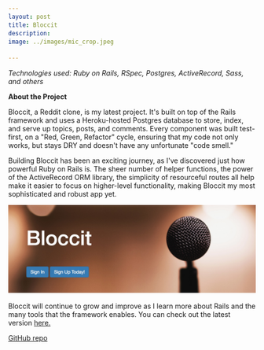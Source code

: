 ```yaml
---
layout: post
title: Bloccit
description:
image: ../images/mic_crop.jpeg

---
```


_Technologies used: Ruby on Rails, RSpec, Postgres, ActiveRecord, Sass, and others_

**About the Project**

Bloccit, a Reddit clone, is my latest project. It's built on top of the Rails framework and uses a Heroku-hosted Postgres database to store, index, and serve up topics, posts, and comments. Every component was built test-first, on a "Red, Green, Refactor" cycle, ensuring that my code not only works, but stays DRY and doesn't have any unfortunate "code smell."

Building Bloccit has been an exciting journey, as I've discovered just how powerful Ruby on Rails is. The sheer number of helper functions, the power of the ActiveRecord ORM library, the simplicity of resourceful routes all help make it easier to focus on higher-level functionality, making Bloccit my most sophisticated and robust app yet.

<div class="img_row">
  <img class="col three" src="../images/bloccit_pic.jpeg">
</div>  

Bloccit will continue to grow and improve as I learn more about Rails and the many tools that the framework enables. You can check out the latest version [here.](https://peaceful-plains-45961.herokuapp.com/)

[GitHub repo](https://github.com/dlakin01/bloccit)
